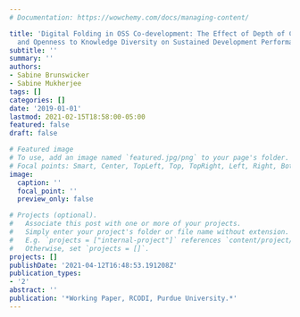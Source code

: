 ```yaml
---
# Documentation: https://wowchemy.com/docs/managing-content/

title: 'Digital Folding in OSS Co-development: The Effect of Depth of Cohesive Involvement
  and Openness to Knowledge Diversity on Sustained Development Performance'
subtitle: ''
summary: ''
authors:
- Sabine Brunswicker
- Sabine Mukherjee
tags: []
categories: []
date: '2019-01-01'
lastmod: 2021-02-15T18:58:00-05:00
featured: false
draft: false

# Featured image
# To use, add an image named `featured.jpg/png` to your page's folder.
# Focal points: Smart, Center, TopLeft, Top, TopRight, Left, Right, BottomLeft, Bottom, BottomRight.
image:
  caption: ''
  focal_point: ''
  preview_only: false

# Projects (optional).
#   Associate this post with one or more of your projects.
#   Simply enter your project's folder or file name without extension.
#   E.g. `projects = ["internal-project"]` references `content/project/deep-learning/index.md`.
#   Otherwise, set `projects = []`.
projects: []
publishDate: '2021-04-12T16:48:53.191208Z'
publication_types:
- '2'
abstract: ''
publication: '*Working Paper, RCODI, Purdue University.*'
---
```

